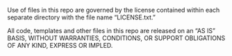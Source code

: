 Use of files in this repo are governed by the license contained within each separate directory with the file name “LICENSE.txt.”
 
All code, templates and other files in this repo are released on an “AS IS” BASIS, WITHOUT WARRANTIES, CONDITIONS, OR SUPPORT OBLIGATIONS OF ANY KIND, EXPRESS OR IMPLED.
